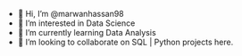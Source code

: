 - 👋 Hi, I’m @marwanhassan98
- 👀 I’m interested in Data Science 
- 🌱 I’m currently learning Data Analysis
- 💞️ I’m looking to collaborate on SQL | Python projects here. 



